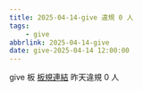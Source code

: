 ```yaml
---
title: 2025-04-14-give 違規 0 人
tags:
    - give
abbrlink: 2025-04-14-give
date: give-2025-04-14 12:00:00
---
```

give 板 [板規連結](https://www.ptt.cc/bbs/give/M.1612495900.A.C32.html)
昨天違規 0 人
